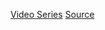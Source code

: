 [Video Series](https://www.udemy.com/graphql-with-react-course)
[Source](https://github.com/StephenGrider/GraphQLCast)